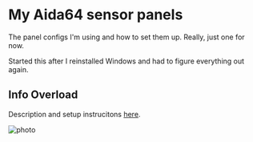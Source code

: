 # My Aida64 sensor panels

The panel configs I'm using and how to set them up. Really, just one for now.

Started this after I reinstalled Windows and had to figure everything out again.

## Info Overload

Description and setup instrucitons [here](./info%20overload/README.md).

![photo](./info%20overload/photo.JPG)
